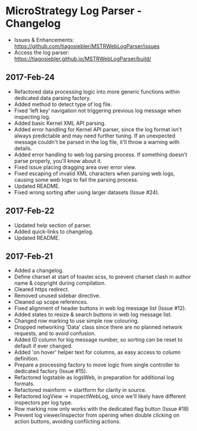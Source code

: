 # MicroStrategy Log Parser - Changelog

- Issues & Enhancements: https://github.com/tiagosiebler/MSTRWebLogParser/issues
- Access the log parser: https://tiagosiebler.github.io/MSTRWebLogParser/build/

## 2017-Feb-24
- Refactored data processing logic into more generic functions within dedicated data parsing factory.
- Added method to detect type of log file.
- Fixed 'left key' navigation not triggering previous log message when inspecting log.
- Added basic Kernel XML API parsing.
- Added error handling for Kernel API parser, since the log format isn't always predictable and may need further tuning. If an unexpected message couldn't be parsed in the log file, it'll throw a warning with details.
- Added error handling to web log parsing process. If something doesn't parse properly, you'll know about it.
- Fixed issue placing dragging area over error view.
- Fixed escaping of invalid XML characters when parsing web logs, causing some web logs to fail the parsing process.
- Updated README.
- Fixed wrong sorting after using larger datasets (Issue #24).

## 2017-Feb-22
- Updated help section of parser.
- Added quick-links to changelog.
- Updated README.

## 2017-Feb-21
- Added a changelog.
- Define charset at start of toaster.scss, to prevent charset clash in author name & copyright during compilation.
- Cleared https redirect.
- Removed unused sidebar directive.
- Cleaned up scope references.
- Fixed alignment of header buttons in web log message list (Issue #12).
- Added states to resize & search buttons in web log message list.
- Changed row marking to use simple row colouring.
- Dropped networking 'Data' class since there are no planned network requests, and to avoid confusion.
- Added ID column for log message number, so sorting can be reset to default if ever changed.
- Added 'on hover' helper text for columns, as easy access to column definition.
- Prepare a processing factory to move logic from single controller to dedicated factory (Issue #15).
- Refactored logstable as logsWeb, in preparation for additional log formats.
- Refactored mainform -> startform for clarity in source.
- Refactored logView -> inspectWebLog, since we'll likely have different inspectors per log type.
- Row marking now only works with the dedicated flag button (Issue #18)
- Prevent log viewer/inspector from opening when double clicking on action buttons, avoiding conflicting actions.